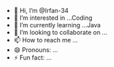 - 👋 Hi, I’m @Irfan-34
- 👀 I’m interested in ...Coding
- 🌱 I’m currently learning ...Java
- 💞️ I’m looking to collaborate on ...
- 📫 How to reach me ...
- 😄 Pronouns: ...
- ⚡ Fun fact: ...

<!---
Irfan-34/Irfan-34 is a ✨ special ✨ repository because its `README.md` (this file) appears on your GitHub profile.
You can click the Preview link to take a look at your changes.
--->
